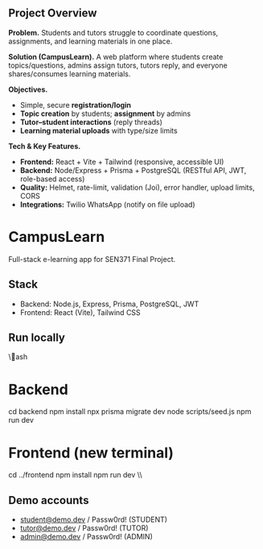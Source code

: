 ﻿## Project Overview

**Problem.** Students and tutors struggle to coordinate questions, assignments, and learning materials in one place.

**Solution (CampusLearn).** A web platform where students create topics/questions, admins assign tutors, tutors reply, and everyone shares/consumes learning materials.

**Objectives.**
- Simple, secure **registration/login**
- **Topic creation** by students; **assignment** by admins
- **Tutor–student interactions** (reply threads)
- **Learning material uploads** with type/size limits

**Tech & Key Features.**
- **Frontend:** React + Vite + Tailwind (responsive, accessible UI)
- **Backend:** Node/Express + Prisma + PostgreSQL (RESTful API, JWT, role-based access)
- **Quality:** Helmet, rate-limit, validation (Joi), error handler, upload limits, CORS
- **Integrations:** Twilio WhatsApp (notify on file upload)

# CampusLearn

Full-stack e-learning app for SEN371 Final Project.

## Stack
- Backend: Node.js, Express, Prisma, PostgreSQL, JWT
- Frontend: React (Vite), Tailwind CSS

## Run locally
\\\ash
# Backend
cd backend
npm install
npx prisma migrate dev
node scripts/seed.js
npm run dev

# Frontend (new terminal)
cd ../frontend
npm install
npm run dev
\\\

## Demo accounts
- student@demo.dev / Passw0rd! (STUDENT)
- tutor@demo.dev   / Passw0rd! (TUTOR)
- admin@demo.dev   / Passw0rd! (ADMIN)
